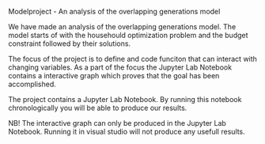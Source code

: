 Modelproject - An analysis of the overlapping generations model

We have made an analysis of the overlapping generations model.
The model starts of with the househould optimization problem and the budget constraint
followed by their solutions.

The focus of the project is to define and code funciton that can interact with changing variables.
As a part of the focus the Jupyter Lab Notebook contains a interactive graph which proves that the goal has been accomplished.

The project contains a Jupyter Lab Notebook. By running this notebook chronologically you will be able to produce our results.

NB! The interactive graph can only be produced in the Jupyter Lab Notebook. Running it in visual studio will not produce any usefull results.